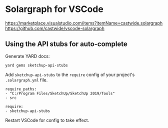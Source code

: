 # Solargraph for VSCode

https://marketplace.visualstudio.com/items?itemName=castwide.solargraph
https://github.com/castwide/vscode-solargraph

## Using the API stubs for auto-complete

Generate YARD docs:

```
yard gems sketchup-api-stubs
```

Add `sketchup-api-stubs` to the `require` config of your
project's `.solargraph.yml` file.

```
require_paths:
- "C:/Program Files/SketchUp/SketchUp 2019/Tools"
- src

require:
- sketchup-api-stubs
```

Restart VSCode for config to take effect.

